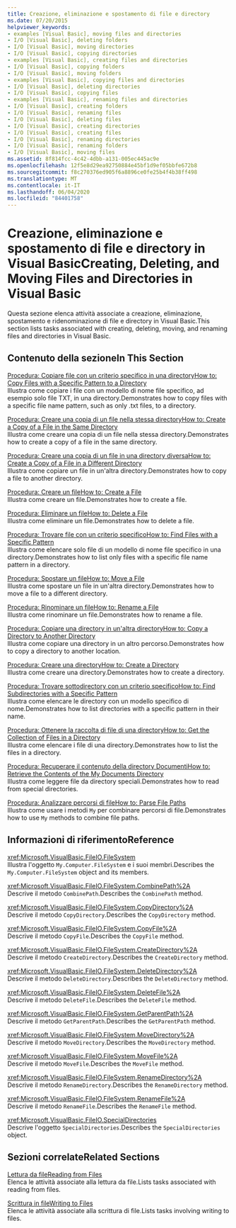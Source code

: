 ```yaml
---
title: Creazione, eliminazione e spostamento di file e directory
ms.date: 07/20/2015
helpviewer_keywords:
- examples [Visual Basic], moving files and directories
- I/O [Visual Basic], deleting folders
- I/O [Visual Basic], moving directories
- I/O [Visual Basic], copying directories
- examples [Visual Basic], creating files and directories
- I/O [Visual Basic], copying folders
- I/O [Visual Basic], moving folders
- examples [Visual Basic], copying files and directories
- I/O [Visual Basic], deleting directories
- I/O [Visual Basic], copying files
- examples [Visual Basic], renaming files and directories
- I/O [Visual Basic], creating folders
- I/O [Visual Basic], renaming files
- I/O [Visual Basic], deleting files
- I/O [Visual Basic], creating directories
- I/O [Visual Basic], creating files
- I/O [Visual Basic], renaming directories
- I/O [Visual Basic], renaming folders
- I/O [Visual Basic], moving files
ms.assetid: 8f814fcc-4c42-4dbb-a131-005ec445ac9e
ms.openlocfilehash: 12f5e8d29ea92750884e45bf1d9ef05bbfe672b8
ms.sourcegitcommit: f8c270376ed905f6a8896ce0fe25b4f4b38ff498
ms.translationtype: MT
ms.contentlocale: it-IT
ms.lasthandoff: 06/04/2020
ms.locfileid: "84401758"
---
```

# <a name="creating-deleting-and-moving-files-and-directories-in-visual-basic"></a><span data-ttu-id="90003-102">Creazione, eliminazione e spostamento di file e directory in Visual Basic</span><span class="sxs-lookup"><span data-stu-id="90003-102">Creating, Deleting, and Moving Files and Directories in Visual Basic</span></span>

<span data-ttu-id="90003-103">Questa sezione elenca attività associate a creazione, eliminazione, spostamento e ridenominazione di file e directory in Visual Basic.</span><span class="sxs-lookup"><span data-stu-id="90003-103">This section lists tasks associated with creating, deleting, moving, and renaming files and directories in Visual Basic.</span></span>  
  
## <a name="in-this-section"></a><span data-ttu-id="90003-104">Contenuto della sezione</span><span class="sxs-lookup"><span data-stu-id="90003-104">In This Section</span></span>  

 [<span data-ttu-id="90003-105">Procedura: Copiare file con un criterio specifico in una directory</span><span class="sxs-lookup"><span data-stu-id="90003-105">How to: Copy Files with a Specific Pattern to a Directory</span></span>](how-to-copy-files-with-a-specific-pattern-to-a-directory.md)  
 <span data-ttu-id="90003-106">Illustra come copiare i file con un modello di nome file specifico, ad esempio solo file TXT, in una directory.</span><span class="sxs-lookup"><span data-stu-id="90003-106">Demonstrates how to copy files with a specific file name pattern, such as only .txt files, to a directory.</span></span>  
  
 [<span data-ttu-id="90003-107">Procedura: Creare una copia di un file nella stessa directory</span><span class="sxs-lookup"><span data-stu-id="90003-107">How to: Create a Copy of a File in the Same Directory</span></span>](how-to-create-a-copy-of-a-file-in-the-same-directory.md)  
 <span data-ttu-id="90003-108">Illustra come creare una copia di un file nella stessa directory.</span><span class="sxs-lookup"><span data-stu-id="90003-108">Demonstrates how to create a copy of a file in the same directory.</span></span>  
  
 [<span data-ttu-id="90003-109">Procedura: Creare una copia di un file in una directory diversa</span><span class="sxs-lookup"><span data-stu-id="90003-109">How to: Create a Copy of a File in a Different Directory</span></span>](how-to-create-a-copy-of-a-file-in-a-different-directory.md)  
 <span data-ttu-id="90003-110">Illustra come copiare un file in un'altra directory.</span><span class="sxs-lookup"><span data-stu-id="90003-110">Demonstrates how to copy a file to another directory.</span></span>  
  
 [<span data-ttu-id="90003-111">Procedura: Creare un file</span><span class="sxs-lookup"><span data-stu-id="90003-111">How to: Create a File</span></span>](how-to-create-a-file.md)  
 <span data-ttu-id="90003-112">Illustra come creare un file.</span><span class="sxs-lookup"><span data-stu-id="90003-112">Demonstrates how to create a file.</span></span>  
  
 [<span data-ttu-id="90003-113">Procedura: Eliminare un file</span><span class="sxs-lookup"><span data-stu-id="90003-113">How to: Delete a File</span></span>](how-to-delete-a-file.md)  
 <span data-ttu-id="90003-114">Illustra come eliminare un file.</span><span class="sxs-lookup"><span data-stu-id="90003-114">Demonstrates how to delete a file.</span></span>  
  
 [<span data-ttu-id="90003-115">Procedura: Trovare file con un criterio specifico</span><span class="sxs-lookup"><span data-stu-id="90003-115">How to: Find Files with a Specific Pattern</span></span>](how-to-find-files-with-a-specific-pattern.md)  
 <span data-ttu-id="90003-116">Illustra come elencare solo file di un modello di nome file specifico in una directory.</span><span class="sxs-lookup"><span data-stu-id="90003-116">Demonstrates how to list only files with a specific file name pattern in a directory.</span></span>  
  
 [<span data-ttu-id="90003-117">Procedura: Spostare un file</span><span class="sxs-lookup"><span data-stu-id="90003-117">How to: Move a File</span></span>](how-to-move-a-file.md)  
 <span data-ttu-id="90003-118">Illustra come spostare un file in un'altra directory.</span><span class="sxs-lookup"><span data-stu-id="90003-118">Demonstrates how to move a file to a different directory.</span></span>  
  
 [<span data-ttu-id="90003-119">Procedura: Rinominare un file</span><span class="sxs-lookup"><span data-stu-id="90003-119">How to: Rename a File</span></span>](how-to-rename-a-file.md)  
 <span data-ttu-id="90003-120">Illustra come rinominare un file.</span><span class="sxs-lookup"><span data-stu-id="90003-120">Demonstrates how to rename a file.</span></span>  
  
 [<span data-ttu-id="90003-121">Procedura: Copiare una directory in un'altra directory</span><span class="sxs-lookup"><span data-stu-id="90003-121">How to: Copy a Directory to Another Directory</span></span>](how-to-copy-a-directory-to-another-directory.md)  
 <span data-ttu-id="90003-122">Illustra come copiare una directory in un altro percorso.</span><span class="sxs-lookup"><span data-stu-id="90003-122">Demonstrates how to copy a directory to another location.</span></span>  
  
 [<span data-ttu-id="90003-123">Procedura: Creare una directory</span><span class="sxs-lookup"><span data-stu-id="90003-123">How to: Create a Directory</span></span>](how-to-create-a-directory.md)  
 <span data-ttu-id="90003-124">Illustra come creare una directory.</span><span class="sxs-lookup"><span data-stu-id="90003-124">Demonstrates how to create a directory.</span></span>  
  
 [<span data-ttu-id="90003-125">Procedura: Trovare sottodirectory con un criterio specifico</span><span class="sxs-lookup"><span data-stu-id="90003-125">How to: Find Subdirectories with a Specific Pattern</span></span>](how-to-find-subdirectories-with-a-specific-pattern.md)  
 <span data-ttu-id="90003-126">Illustra come elencare le directory con un modello specifico di nome.</span><span class="sxs-lookup"><span data-stu-id="90003-126">Demonstrates how to list directories with a specific pattern in their name.</span></span>  
  
 [<span data-ttu-id="90003-127">Procedura: Ottenere la raccolta di file di una directory</span><span class="sxs-lookup"><span data-stu-id="90003-127">How to: Get the Collection of Files in a Directory</span></span>](how-to-get-the-collection-of-files-in-a-directory.md)  
 <span data-ttu-id="90003-128">Illustra come elencare i file di una directory.</span><span class="sxs-lookup"><span data-stu-id="90003-128">Demonstrates how to list the files in a directory.</span></span>  
  
 [<span data-ttu-id="90003-129">Procedura: Recuperare il contenuto della directory Documenti</span><span class="sxs-lookup"><span data-stu-id="90003-129">How to: Retrieve the Contents of the My Documents Directory</span></span>](how-to-retrieve-the-contents-of-the-my-documents-directory.md)  
 <span data-ttu-id="90003-130">Illustra come leggere file da directory speciali.</span><span class="sxs-lookup"><span data-stu-id="90003-130">Demonstrates how to read from special directories.</span></span>  
  
 [<span data-ttu-id="90003-131">Procedura: Analizzare percorsi di file</span><span class="sxs-lookup"><span data-stu-id="90003-131">How to: Parse File Paths</span></span>](how-to-parse-file-paths.md)  
 <span data-ttu-id="90003-132">Illustra come usare i metodi `My` per combinare percorsi di file.</span><span class="sxs-lookup"><span data-stu-id="90003-132">Demonstrates how to use `My` methods to combine file paths.</span></span>  
  
## <a name="reference"></a><span data-ttu-id="90003-133">Informazioni di riferimento</span><span class="sxs-lookup"><span data-stu-id="90003-133">Reference</span></span>  

 <xref:Microsoft.VisualBasic.FileIO.FileSystem>  
 <span data-ttu-id="90003-134">Illustra l'oggetto `My.Computer.FileSystem` e i suoi membri.</span><span class="sxs-lookup"><span data-stu-id="90003-134">Describes the `My.Computer.FileSystem` object and its members.</span></span>  
  
 <xref:Microsoft.VisualBasic.FileIO.FileSystem.CombinePath%2A>  
 <span data-ttu-id="90003-135">Descrive il metodo `CombinePath`.</span><span class="sxs-lookup"><span data-stu-id="90003-135">Describes the `CombinePath` method.</span></span>  
  
 <xref:Microsoft.VisualBasic.FileIO.FileSystem.CopyDirectory%2A>  
 <span data-ttu-id="90003-136">Descrive il metodo `CopyDirectory`.</span><span class="sxs-lookup"><span data-stu-id="90003-136">Describes the `CopyDirectory` method.</span></span>  
  
 <xref:Microsoft.VisualBasic.FileIO.FileSystem.CopyFile%2A>  
 <span data-ttu-id="90003-137">Descrive il metodo `CopyFile`.</span><span class="sxs-lookup"><span data-stu-id="90003-137">Describes the `CopyFile` method.</span></span>  
  
 <xref:Microsoft.VisualBasic.FileIO.FileSystem.CreateDirectory%2A>  
 <span data-ttu-id="90003-138">Descrive il metodo `CreateDirectory`.</span><span class="sxs-lookup"><span data-stu-id="90003-138">Describes the `CreateDirectory` method.</span></span>  
  
 <xref:Microsoft.VisualBasic.FileIO.FileSystem.DeleteDirectory%2A>  
 <span data-ttu-id="90003-139">Descrive il metodo `DeleteDirectory`.</span><span class="sxs-lookup"><span data-stu-id="90003-139">Describes the `DeleteDirectory` method.</span></span>  
  
 <xref:Microsoft.VisualBasic.FileIO.FileSystem.DeleteFile%2A>  
 <span data-ttu-id="90003-140">Descrive il metodo `DeleteFile`.</span><span class="sxs-lookup"><span data-stu-id="90003-140">Describes the `DeleteFile` method.</span></span>  
  
 <xref:Microsoft.VisualBasic.FileIO.FileSystem.GetParentPath%2A>  
 <span data-ttu-id="90003-141">Descrive il metodo `GetParentPath`.</span><span class="sxs-lookup"><span data-stu-id="90003-141">Describes the `GetParentPath` method.</span></span>  
  
 <xref:Microsoft.VisualBasic.FileIO.FileSystem.MoveDirectory%2A>  
 <span data-ttu-id="90003-142">Descrive il metodo `MoveDirectory`.</span><span class="sxs-lookup"><span data-stu-id="90003-142">Describes the `MoveDirectory` method.</span></span>  
  
 <xref:Microsoft.VisualBasic.FileIO.FileSystem.MoveFile%2A>  
 <span data-ttu-id="90003-143">Descrive il metodo `MoveFile`.</span><span class="sxs-lookup"><span data-stu-id="90003-143">Describes the `MoveFile` method.</span></span>  
  
 <xref:Microsoft.VisualBasic.FileIO.FileSystem.RenameDirectory%2A>  
 <span data-ttu-id="90003-144">Descrive il metodo `RenameDirectory`.</span><span class="sxs-lookup"><span data-stu-id="90003-144">Describes the `RenameDirectory` method.</span></span>  
  
 <xref:Microsoft.VisualBasic.FileIO.FileSystem.RenameFile%2A>  
 <span data-ttu-id="90003-145">Descrive il metodo `RenameFile`.</span><span class="sxs-lookup"><span data-stu-id="90003-145">Describes the `RenameFile` method.</span></span>  
  
 <xref:Microsoft.VisualBasic.FileIO.SpecialDirectories>  
 <span data-ttu-id="90003-146">Descrive l'oggetto `SpecialDirectories`.</span><span class="sxs-lookup"><span data-stu-id="90003-146">Describes the `SpecialDirectories` object.</span></span>  
  
## <a name="related-sections"></a><span data-ttu-id="90003-147">Sezioni correlate</span><span class="sxs-lookup"><span data-stu-id="90003-147">Related Sections</span></span>  

 [<span data-ttu-id="90003-148">Lettura da file</span><span class="sxs-lookup"><span data-stu-id="90003-148">Reading from Files</span></span>](reading-from-files.md)  
 <span data-ttu-id="90003-149">Elenca le attività associate alla lettura da file.</span><span class="sxs-lookup"><span data-stu-id="90003-149">Lists tasks associated with reading from files.</span></span>  
  
 [<span data-ttu-id="90003-150">Scrittura in file</span><span class="sxs-lookup"><span data-stu-id="90003-150">Writing to Files</span></span>](writing-to-files.md)  
 <span data-ttu-id="90003-151">Elenca le attività associate alla scrittura di file.</span><span class="sxs-lookup"><span data-stu-id="90003-151">Lists tasks involving writing to files.</span></span>
